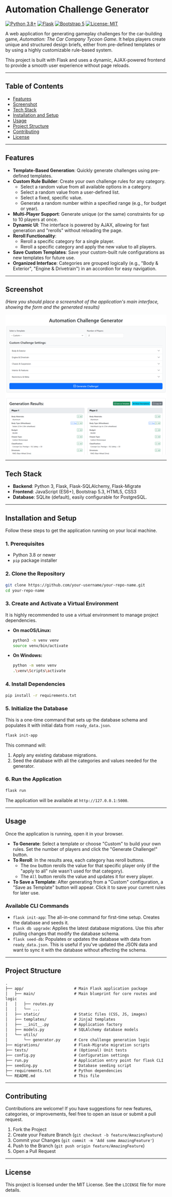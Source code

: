 # Automation Challenge Generator

[![Python 3.8+](https://img.shields.io/badge/python-3.8+-blue.svg)](https://www.python.org/downloads/)
[![Flask](https://img.shields.io/badge/Flask-2.x-lightgrey.svg)](https://flask.palletsprojects.com/)
[![Bootstrap 5](https://img.shields.io/badge/Bootstrap-5.3-purple.svg)](https://getbootstrap.com/)
[![License: MIT](https://img.shields.io/badge/License-MIT-yellow.svg)](https://opensource.org/licenses/MIT)

A web application for generating gameplay challenges for the car-building game, *Automation: The Car Company Tycoon Game*. It helps players create unique and structured design briefs, either from pre-defined templates or by using a highly customizable rule-based system.

This project is built with Flask and uses a dynamic, AJAX-powered frontend to provide a smooth user experience without page reloads.

---

## Table of Contents
- [Features](#features)
- [Screenshot](#screenshot)
- [Tech Stack](#tech-stack)
- [Installation and Setup](#installation-and-setup)
- [Usage](#usage)
- [Project Structure](#project-structure)
- [Contributing](#contributing)
- [License](#license)

---

## Features

-   **Template-Based Generation**: Quickly generate challenges using pre-defined templates.
-   **Custom Rule Builder**: Create your own challenge rules for any category.
    -   Select a random value from all available options in a category.
    -   Select a random value from a user-defined list.
    -   Select a fixed, specific value.
    -   Generate a random number within a specified range (e.g., for budget or year).
-   **Multi-Player Support**: Generate unique (or the same) constraints for up to 10 players at once.
-   **Dynamic UI**: The interface is powered by AJAX, allowing for fast generation and "rerolls" without reloading the page.
-   **Reroll Functionality**:
    -   Reroll a specific category for a single player.
    -   Reroll a specific category and apply the new value to all players.
-   **Save Custom Templates**: Save your custom-built rule configurations as new templates for future use.
-   **Organized Interface**: Categories are grouped logically (e.g., "Body & Exterior", "Engine & Drivetrain") in an accordion for easy navigation.

---

## Screenshot

*(Here you should place a screenshot of the application's main interface, showing the form and the generated results)*

![App Screenshot](resources/site_preview.png)

---

## Tech Stack

-   **Backend**: Python 3, Flask, Flask-SQLAlchemy, Flask-Migrate
-   **Frontend**: JavaScript (ES6+), Bootstrap 5.3, HTML5, CSS3
-   **Database**: SQLite (default), easily configurable for PostgreSQL.

---

## Installation and Setup

Follow these steps to get the application running on your local machine.

### 1. Prerequisites
-   Python 3.8 or newer
-   `pip` package installer

### 2. Clone the Repository
```bash
git clone https://github.com/your-username/your-repo-name.git
cd your-repo-name
```

### 3. Create and Activate a Virtual Environment
It is highly recommended to use a virtual environment to manage project dependencies.

-   **On macOS/Linux:**
    ```bash
    python3 -m venv venv
    source venv/bin/activate
    ```
-   **On Windows:**
    ```bash
    python -m venv venv
    .\venv\Scripts\activate
    ```

### 4. Install Dependencies
```bash
pip install -r requirements.txt
```

### 5. Initialize the Database
This is a one-time command that sets up the database schema and populates it with initial data from `ready_data.json`.

```bash
flask init-app
```
This command will:
1.  Apply any existing database migrations.
2.  Seed the database with all the categories and values needed for the generator.

### 6. Run the Application
```bash
flask run
```
The application will be available at `http://127.0.0.1:5000`.

---

## Usage

Once the application is running, open it in your browser.

-   **To Generate**: Select a template or choose "Custom" to build your own rules. Set the number of players and click the "Generate Challenge!" button.
-   **To Reroll**: In the results area, each category has reroll buttons.
    -   The `One` button rerolls the value for that specific player only (if the "apply to all" rule wasn't used for that category).
    -   The `All` button rerolls the value and updates it for every player.
-   **To Save a Template**: After generating from a "Custom" configuration, a "Save as Template" button will appear. Click it to save your current rules for later use.

### Available CLI Commands
-   `flask init-app`: The all-in-one command for first-time setup. Creates the database and seeds it.
-   `flask db upgrade`: Applies the latest database migrations. Use this after pulling changes that modify the database schema.
-   `flask seed-db`: Populates or updates the database with data from `ready_data.json`. This is useful if you've updated the JSON data and want to sync it with the database without affecting the schema.

---

## Project Structure
```
.
├── app/                      # Main Flask application package
│   ├── main/                 # Main blueprint for core routes and logic
│   │   ├── routes.py
│   │   └── ...
│   ├── static/               # Static files (CSS, JS, images)
│   ├── templates/            # Jinja2 templates
│   ├── __init__.py           # Application factory
│   ├── models.py             # SQLAlchemy database models
│   └── utils/
│       └── generator.py      # Core challenge generation logic
├── migrations/               # Flask-Migrate migration scripts
├── tests/                    # (Optional) Unit tests
├── config.py                 # Configuration settings
├── run.py                    # Application entry point for flask CLI
├── seeding.py                # Database seeding script
├── requirements.txt          # Python dependencies
└── README.md                 # This file
```

---

## Contributing
Contributions are welcome! If you have suggestions for new features, categories, or improvements, feel free to open an issue or submit a pull request.

1.  Fork the Project
2.  Create your Feature Branch (`git checkout -b feature/AmazingFeature`)
3.  Commit your Changes (`git commit -m 'Add some AmazingFeature'`)
4.  Push to the Branch (`git push origin feature/AmazingFeature`)
5.  Open a Pull Request

---

## License
This project is licensed under the MIT License. See the `LICENSE` file for more details.